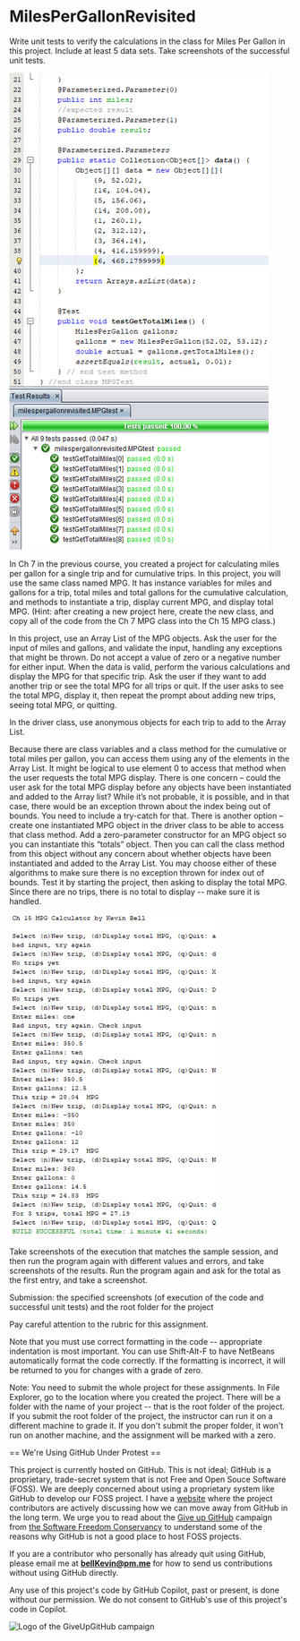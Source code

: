 # MilesPerGallonRevisited

Write unit tests to verify the calculations in the class for Miles Per Gallon in this project. Include at least 5 data sets. Take screenshots of the successful unit tests.

![unit test output](https://github.com/bell-kevin/MilesPerGallonRevisited/blob/main/all%20test%20units%20passed.PNG)

In Ch 7 in the previous course, you created a project for calculating miles per gallon for a single trip and for cumulative trips. In this project, you will use the same class named MPG. It has instance variables for miles and gallons for a trip, total miles and total gallons for the cumulative calculation, and methods to instantiate a trip, display current MPG, and display total MPG. (Hint: after creating a new project here, create the new class, and copy all of the code from the Ch 7 MPG class into the Ch 15 MPG class.)

In this project, use an Array List of the MPG objects. Ask the user for the input of miles and gallons, and validate the input, handling any exceptions that might be thrown. Do not accept a value of zero or a negative number for either input. When the data is valid, perform the various calculations and display the MPG for that specific trip. Ask the user if they want to add another trip or see the total MPG for all trips or quit. If the user asks to see the total MPG, display it, then repeat the prompt about adding new trips, seeing total MPG, or quitting.

In the driver class, use anonymous objects for each trip to add to the Array List.

Because there are class variables and a class method for the cumulative or total miles per gallon, you can access them using any of the elements in the Array List. It might be logical to use element 0 to access that method when the user requests the total MPG display. There is one concern – could the user ask for the total MPG display before any objects have been instantiated and added to the Array list? While it’s not probable, it is possible, and in that case, there would be an exception thrown about the index being out of bounds. You need to include a try-catch for that. There is another option – create one instantiated MPG object in the driver class to be able to access that class method. Add a zero-parameter constructor for an MPG object so you can instantiate this “totals” object. Then you can call the class method from this object without any concern about whether objects have been instantiated and added to the Array List. You may choose either of these algorithms to make sure there is no exception thrown for index out of bounds. Test it by starting the project, then asking to display the total MPG. Since there are no trips, there is no total to display -- make sure it is handled.

![good output](https://github.com/bell-kevin/MilesPerGallonRevisited/blob/main/goodOutput.PNG)

Take screenshots of the execution that matches the sample session, and then run the program again with different values and errors, and take screenshots of the results. Run the program again and ask for the total as the first entry, and take a screenshot.

Submission: the specified screenshots (of execution of the code and successful unit tests) and the root folder for the project

Pay careful attention to the rubric for this assignment.

Note that you must use correct formatting in the code -- appropriate indentation is most important. You can use Shift-Alt-F to have NetBeans automatically format the code correctly. If the formatting is incorrect, it will be returned to you for changes with a grade of zero.

Note: You need to submit the whole project for these assignments. In File Explorer, go to the location where you created the project. There will be a folder with the name of your project -- that is the root folder of the project.  If you submit the root folder of the project, the instructor can run it on a different machine to grade it. If you don't submit the proper folder, it won't run on another machine, and the assignment will be marked with a zero.

== We're Using GitHub Under Protest ==

This project is currently hosted on GitHub.  This is not ideal; GitHub is a
proprietary, trade-secret system that is not Free and Open Souce Software
(FOSS).  We are deeply concerned about using a proprietary system like GitHub
to develop our FOSS project. I have a [website](https://bellKevin.me) where the
project contributors are actively discussing how we can move away from GitHub
in the long term.  We urge you to read about the [Give up GitHub](https://GiveUpGitHub.org) campaign 
from [the Software Freedom Conservancy](https://sfconservancy.org) to understand some of the reasons why GitHub is not 
a good place to host FOSS projects.

If you are a contributor who personally has already quit using GitHub, please
email me at **bellKevin@pm.me** for how to send us contributions without
using GitHub directly.

Any use of this project's code by GitHub Copilot, past or present, is done
without our permission.  We do not consent to GitHub's use of this project's
code in Copilot.

![Logo of the GiveUpGitHub campaign](https://sfconservancy.org/img/GiveUpGitHub.png)
